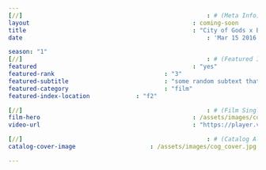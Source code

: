 ```yaml
---
[//]													: # (Meta Info)
layout 												: coming-soon
title 												: "City of Gods x Baltimore Arabs"
date 													: 'Mar 15 2016'

season: "1"
[//]													: # (Featured Info)
featured 											: "yes"
featured-rank 								: "3"
featured-subtitle							: "some random subtext that explains this two word title"
featured-category							: "film"
featured-index-location				: "f2"

[//]													: # (Film Single)
film-hero											: /assets/images/cog_cover.jpg
video-url											: "https://player.vimeo.com/video/198145423?api=1"

[//]													: # (Catalog All)
catalog-cover-image						: /assets/images/cog_cover.jpg

---
```

